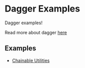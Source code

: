 # Dagger Examples

Dagger examples!


Read more about dagger [here](https://docs.dagger.io/)

## Examples

- [Chainable Utilities](https://github.com/dagger/dagger/issues/5236)
